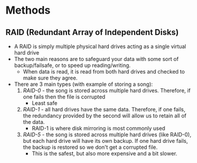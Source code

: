 
# Methods

## RAID (Redundant Array of Independent Disks) 
- A RAID is simply multiple physical hard drives acting as a single virtual hard drive
- The two main reasons are to safeguard your data with some sort of backup/failsafe, or to speed up reading/writing.
	- When data is read, it is read from both hard drives and checked to make sure they agree.
- There are 3 main types (with example of storing a song):
	1. *RAID-0* - the song is stored across multiple hard drives. Therefore, if one fails then the file is corrupted 
		- Least safe
	2. *RAID-1* - all hard drives have the same data. Therefore, if one fails, the redundancy provided by the second will allow us to retain all of the data.
		- RAID-1 is where disk mirroring is most commonly used
	4. *RAID-5* - the song is stored across multiple hard drives (like RAID-0), but each hard drive will have its own backup. If one hard drive fails, the backup is restored so we don't get a corrupted file. 
		- This is the safest, but also more expensive and a bit slower.
